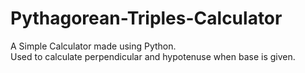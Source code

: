 # Pythagorean-Triples-Calculator
A Simple Calculator made using Python. <br>
Used to calculate perpendicular and hypotenuse when base is given.
